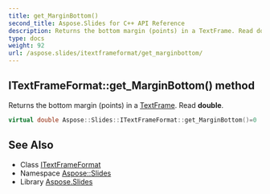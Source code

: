 ```yaml
---
title: get_MarginBottom()
second_title: Aspose.Slides for C++ API Reference
description: Returns the bottom margin (points) in a TextFrame. Read double.
type: docs
weight: 92
url: /aspose.slides/itextframeformat/get_marginbottom/
---
```

## ITextFrameFormat::get_MarginBottom() method


Returns the bottom margin (points) in a [TextFrame](../../textframe/). Read **double**.

```cpp
virtual double Aspose::Slides::ITextFrameFormat::get_MarginBottom()=0
```

## See Also

* Class [ITextFrameFormat](../)
* Namespace [Aspose::Slides](../../)
* Library [Aspose.Slides](../../../)